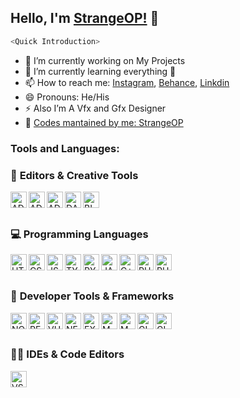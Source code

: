 ## Hello, I'm [StrangeOP!](https://www.instagram.com/ig.strangeop/) 👋


```js
<Quick Introduction>
```

- 🔭 I’m currently working on My Projects
- 🌱 I’m currently learning everything 🤣
- 📫 How to reach me: [Instagram](https://www.instagram.com/ig.strangeop/), [Behance](https://www.behance.net/strangeop), [Linkdin](https://www.linkedin.com/in/strange0p/)
- 😄 Pronouns: He/His
- ⚡ Also I’m A Vfx and Gfx Designer
- 🤔 [Codes mantained by me: StrangeOP](https://github.com/Strange0P)<br />

### Tools and Languages:

### 🎨 **Editors & Creative Tools**

<img align="left" alt="ADOBE AFTER EFFECTS" width="26px" src="https://upload.wikimedia.org/wikipedia/commons/thumb/c/cb/Adobe_After_Effects_CC_icon.svg/1200px-Adobe_After_Effects_CC_icon.svg.png" />
<img align="left" alt="ADOBE PREMIERE PRO" width="26px" src="https://logodownload.org/wp-content/uploads/2019/10/adobe-premiere-pro-logo-3.png" />
<img align="left" alt="ADOBE PHOTOSHOP" width="26px" src="https://encrypted-tbn0.gstatic.com/images?q=tbn:ANd9GcScpmtARdGm46A-qOtA-NwGjgp-1wMmGr0Bzw&usqp=CAU" />
<img align="left" alt="DAVINCI RESOLVE" width="26px" src="https://upload.wikimedia.org/wikipedia/commons/thumb/4/4d/DaVinci_Resolve_Studio.png/960px-DaVinci_Resolve_Studio.png?20221107215930" />
<img align="left" alt="BLENDER" width="26px" src="https://upload.wikimedia.org/wikipedia/commons/d/d0/Blender_3.0_icon.svg" />
<br /><br />

### 💻 **Programming Languages**
<img align="left" alt="HTML5" width="26px" src="https://cdn.jsdelivr.net/gh/devicons/devicon/icons/html5/html5-original.svg" />
<img align="left" alt="CSS3" width="26px" src="https://cdn.jsdelivr.net/gh/devicons/devicon/icons/css3/css3-original.svg" />
<img align="left" alt="JS" width="26px" src="https://miro.medium.com/max/720/1*LjR0UrFB2a__5h1DWqzstA.png" />
<img align="left" alt="TYPESCRIPT" width="26px" src="https://cdn.jsdelivr.net/gh/devicons/devicon/icons/typescript/typescript-original.svg" />
<img align="left" alt="PYTHON" width="26px" src="https://cdn.jsdelivr.net/gh/devicons/devicon/icons/python/python-original.svg" />
<img align="left" alt="JAVA" width="26px" src="https://cdn.jsdelivr.net/gh/devicons/devicon/icons/java/java-original.svg" />
<img align="left" alt="C++" width="26px" src="https://cdn.jsdelivr.net/gh/devicons/devicon/icons/cplusplus/cplusplus-original.svg" />
<img align="left" alt="PHP" width="26px" src="https://cdn.jsdelivr.net/gh/devicons/devicon/icons/php/php-original.svg" />
<img align="left" alt="RUBY" width="26px" src="https://cdn.jsdelivr.net/gh/devicons/devicon/icons/ruby/ruby-original.svg" />
<br /><br />

### 🧰 **Developer Tools & Frameworks**
<img align="left" alt="NODE.JS" width="26px" src="https://seeklogo.com/images/N/nodejs-logo-FBE122E377-seeklogo.com.png" />
<img align="left" alt="REACT" width="26px" src="https://cdn.jsdelivr.net/gh/devicons/devicon/icons/react/react-original.svg" />
<img align="left" alt="VUE" width="26px" src="https://cdn.jsdelivr.net/gh/devicons/devicon/icons/vuejs/vuejs-original.svg" />
<img align="left" alt="NEXT.JS" width="26px" src="https://cdn.jsdelivr.net/gh/devicons/devicon/icons/nextjs/nextjs-original.svg" />
<img align="left" alt="EXPRESS" width="26px" src="https://cdn.jsdelivr.net/gh/devicons/devicon/icons/express/express-original.svg" />
<img align="left" alt="MONGODB" width="26px" src="https://i0.wp.com/www.disk91.com/wp-content/uploads/2018/02/mongodb-1.png?fit=413%2C484&ssl=1" />
<img align="left" alt="MYSQL" width="26px" src="https://cdn.jsdelivr.net/gh/devicons/devicon/icons/mysql/mysql-original.svg" />
<img align="left" alt="GIT" width="26px" src="https://cdn.jsdelivr.net/gh/devicons/devicon/icons/git/git-original.svg" />
<img align="left" alt="GITHUB" width="26px" src="https://cdn.jsdelivr.net/gh/devicons/devicon/icons/github/github-original.svg" />
<br /><br />

### 🧑‍💻 **IDEs & Code Editors**
<img align="left" alt="VSCODE" width="26px" src="https://cdn.jsdelivr.net/gh/devicons/devicon/icons/vscode/vscode-original.svg" />
<br /><br />
